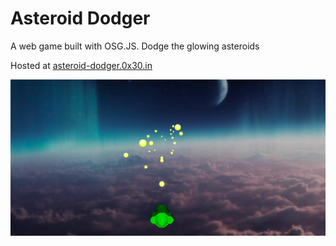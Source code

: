# Asteroid Dodger
A web game built with OSG.JS. Dodge the glowing asteroids  

Hosted at <a href="https://asteroid-dodger.0x30.in" target="_blank">asteroid-dodger.0x30.in</a>

![image](https://github.com/eoinoreilly30/asteroid-dodger/blob/master/res/asteroid_dodger.png)
